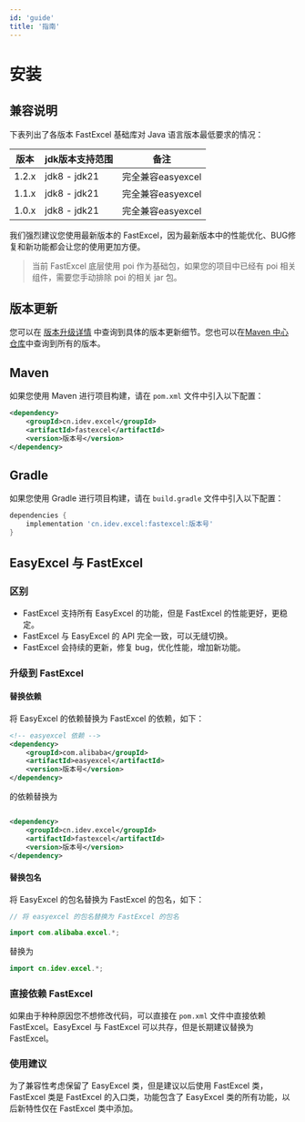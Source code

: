 ```yaml
---
id: 'guide'
title: '指南'
---
```


# 安装

## 兼容说明

下表列出了各版本 FastExcel 基础库对 Java 语言版本最低要求的情况：

| 版本    | jdk版本支持范围    | 备注            |
|-------|--------------|---------------|
| 1.2.x | jdk8 - jdk21 | 完全兼容easyexcel |
| 1.1.x | jdk8 - jdk21 | 完全兼容easyexcel |
| 1.0.x | jdk8 - jdk21 | 完全兼容easyexcel |

我们强烈建议您使用最新版本的 FastExcel，因为最新版本中的性能优化、BUG修复和新功能都会让您的使用更加方便。

> 当前 FastExcel 底层使用 poi 作为基础包，如果您的项目中已经有 poi 相关组件，需要您手动排除 poi 的相关 jar 包。

## 版本更新

您可以在 [版本升级详情](https://github.com/fast-excel/fastexcel/blob/main/CHANGELOG.md) 中查询到具体的版本更新细节。您也可以在[Maven 中心仓库](https://mvnrepository.com/artifact/cn.idev.excel/fastexcel)中查询到所有的版本。

## Maven

如果您使用 Maven 进行项目构建，请在 `pom.xml` 文件中引入以下配置：

```xml
<dependency>
    <groupId>cn.idev.excel</groupId>
    <artifactId>fastexcel</artifactId>
    <version>版本号</version>
</dependency>
```

## Gradle

如果您使用 Gradle 进行项目构建，请在 `build.gradle` 文件中引入以下配置：

```gradle
dependencies {
    implementation 'cn.idev.excel:fastexcel:版本号'
}
```

## EasyExcel 与 FastExcel

### 区别

- FastExcel 支持所有 EasyExcel 的功能，但是 FastExcel 的性能更好，更稳定。
- FastExcel 与 EasyExcel 的 API 完全一致，可以无缝切换。
- FastExcel 会持续的更新，修复 bug，优化性能，增加新功能。

### 升级到 FastExcel

#### 替换依赖

将 EasyExcel 的依赖替换为 FastExcel 的依赖，如下：

```xml
<!-- easyexcel 依赖 -->
<dependency>
    <groupId>com.alibaba</groupId>
    <artifactId>easyexcel</artifactId>
    <version>版本号</version>
</dependency>
```

的依赖替换为

```xml

<dependency>
    <groupId>cn.idev.excel</groupId>
    <artifactId>fastexcel</artifactId>
    <version>版本号</version>
</dependency>
```

#### 替换包名

将 EasyExcel 的包名替换为 FastExcel 的包名，如下：

```java
// 将 easyexcel 的包名替换为 FastExcel 的包名

import com.alibaba.excel.*;
```

替换为

```java
import cn.idev.excel.*;
```

### 直接依赖 FastExcel

如果由于种种原因您不想修改代码，可以直接在 `pom.xml` 文件中直接依赖 FastExcel。EasyExcel 与 FastExcel 可以共存，但是长期建议替换为 FastExcel。

### 使用建议

为了兼容性考虑保留了 EasyExcel 类，但是建议以后使用 FastExcel 类，FastExcel 类是 FastExcel 的入口类，功能包含了 EasyExcel 类的所有功能，以后新特性仅在 FastExcel 类中添加。
